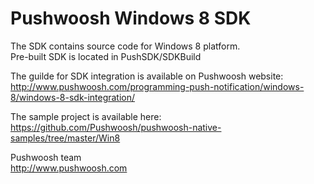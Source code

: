 Pushwoosh Windows 8 SDK
=====================

The SDK contains source code for Windows 8 platform.  
Pre-built SDK is located in PushSDK/SDKBuild

The guilde for SDK integration is available on Pushwoosh website:  
http://www.pushwoosh.com/programming-push-notification/windows-8/windows-8-sdk-integration/

The sample project is available here:  
https://github.com/Pushwoosh/pushwoosh-native-samples/tree/master/Win8

Pushwoosh team  
http://www.pushwoosh.com

